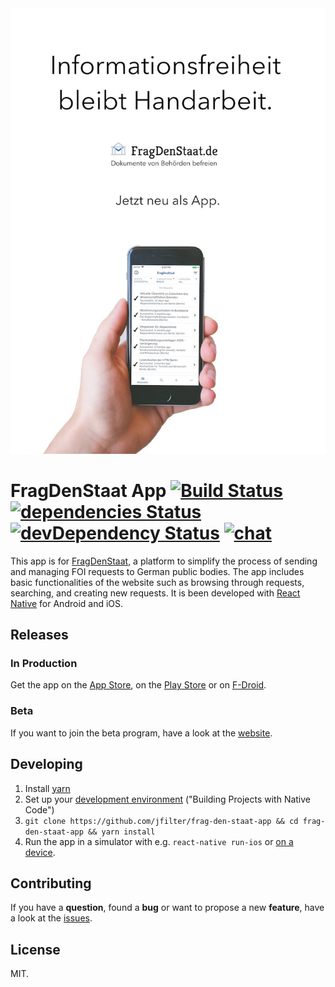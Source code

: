 <div align="center" >
  <img  src="handarbeit.jpg" alt="Informationsfreiheit bleibt Handarbeit, Werbebanner mit der App">
</div>

# FragDenStaat App [![Build Status](https://travis-ci.org/jfilter/frag-den-staat-app.svg?branch=master)](https://travis-ci.org/jfilter/frag-den-staat-app) [![dependencies Status](https://david-dm.org/jfilter/frag-den-staat-app/status.svg)](https://david-dm.org/jfilter/frag-den-staat-app) [![devDependency Status](https://david-dm.org/jfilter/frag-den-staat-app/dev-status.svg)](https://david-dm.org/jfilter/frag-den-staat-app#info=devDependencies) [![chat](https://img.shields.io/badge/chat-on%20Slack-ad1457.svg)](https://openknowledgegermany.slack.com/messages/frag-den-staat-app)

This app is for [FragDenStaat](https://fragdenstaat.de/), a platform to simplify the process of sending and managing FOI requests to German public bodies. The app includes basic functionalities of the website such as browsing through requests, searching, and creating new requests. It is been developed with [React Native](https://facebook.github.io/react-native/) for Android and iOS.

## Releases

### In Production

Get the app on the [App Store](https://itunes.apple.com/us/app/fragdenstaat-politik-ifg/id1327918030), on the [Play Store](https://play.google.com/store/apps/details?id=de.fragdenstaat.app) or on [F-Droid](https://f-droid.org/packages/de.fragdenstaat.app/).

### Beta

If you want to join the beta program, have a look at the [website](https://fragdenstaat.de/app/).

## Developing

1.  Install [yarn](https://yarnpkg.com/lang/en/docs/install/)
2.  Set up your [development environment](https://facebook.github.io/react-native/docs/getting-started.html) ("Building Projects with Native Code")
3.  `git clone https://github.com/jfilter/frag-den-staat-app && cd frag-den-staat-app && yarn install`
4.  Run the app in a simulator with e.g. `react-native run-ios` or [on a device](https://facebook.github.io/react-native/docs/running-on-device.html).

## Contributing

If you have a **question**, found a **bug** or want to propose a new **feature**, have a look at the [issues](https://github.com/jfilter/frag-den-staat-app/issues).

## License

MIT.
